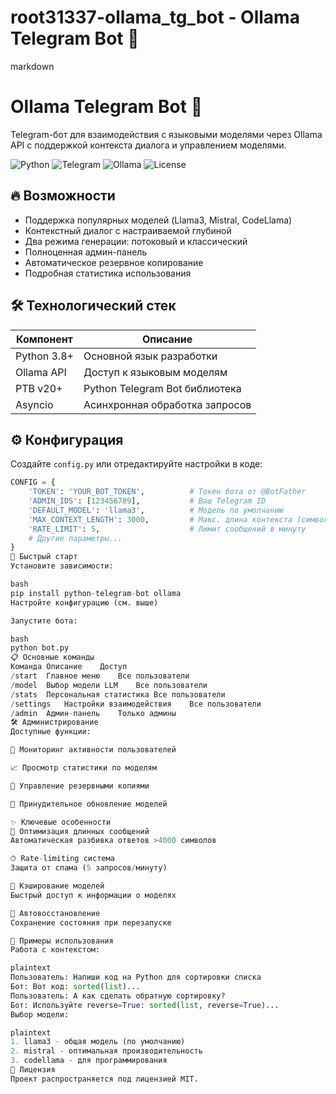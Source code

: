 # root31337-ollama_tg_bot  -  Ollama Telegram Bot 🤖

markdown
# Ollama Telegram Bot 🤖

Telegram-бот для взаимодействия с языковыми моделями через Ollama API с поддержкой контекста диалога и управлением моделями.

![Python](https://img.shields.io/badge/Python-3.8+-blue.svg)
![Telegram](https://img.shields.io/badge/Telegram-Bot_API-green.svg)
![Ollama](https://img.shields.io/badge/Ollama-LLM-orange.svg)
![License](https://img.shields.io/badge/License-MIT-yellow.svg)

## 🔥 Возможности

- Поддержка популярных моделей (Llama3, Mistral, CodeLlama)
- Контекстный диалог с настраиваемой глубиной
- Два режима генерации: потоковый и классический
- Полноценная админ-панель
- Автоматическое резервное копирование
- Подробная статистика использования

## 🛠 Технологический стек

| Компонент       | Описание                          |
|-----------------|-----------------------------------|
| Python 3.8+     | Основной язык разработки          |
| Ollama API      | Доступ к языковым моделям         |
| PTB v20+        | Python Telegram Bot библиотека    |
| Asyncio         | Асинхронная обработка запросов    |

## ⚙️ Конфигурация

Создайте `config.py` или отредактируйте настройки в коде:

```python
CONFIG = {
    'TOKEN': 'YOUR_BOT_TOKEN',          # Токен бота от @BotFather
    'ADMIN_IDS': [123456789],           # Ваш Telegram ID
    'DEFAULT_MODEL': 'llama3',          # Модель по умолчанию
    'MAX_CONTEXT_LENGTH': 3000,         # Макс. длина контекста (символов)
    'RATE_LIMIT': 5,                    # Лимит сообщений в минуту
    # Другие параметры...
}
🚀 Быстрый старт
Установите зависимости:

bash
pip install python-telegram-bot ollama
Настройте конфигурацию (см. выше)

Запустите бота:

bash
python bot.py
📋 Основные команды
Команда	Описание	Доступ
/start	Главное меню	Все пользователи
/model	Выбор модели LLM	Все пользователи
/stats	Персональная статистика	Все пользователи
/settings	Настройки взаимодействия	Все пользователи
/admin	Админ-панель	Только админы
🛠 Администрирование
Доступные функции:

👥 Мониторинг активности пользователей

📈 Просмотр статистики по моделям

💾 Управление резервными копиями

🔄 Принудительное обновление моделей

✨ Ключевые особенности
📝 Оптимизация длинных сообщений
Автоматическая разбивка ответов >4000 символов

⏱ Rate-limiting система
Защита от спама (5 запросов/минуту)

🧠 Кэширование моделей
Быстрый доступ к информации о моделях

🔁 Автовосстановление
Сохранение состояния при перезапуске

📌 Примеры использования
Работа с контекстом:

plaintext
Пользователь: Напиши код на Python для сортировки списка
Бот: Вот код: sorted(list)...
Пользователь: А как сделать обратную сортировку?
Бот: Используйте reverse=True: sorted(list, reverse=True)...
Выбор модели:

plaintext
1. llama3 - общая модель (по умолчанию)
2. mistral - оптимальная производительность
3. codellama - для программирования
📜 Лицензия
Проект распространяется под лицензией MIT.
